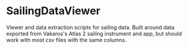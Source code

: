 # SailingDataViewer
Viewer and data extraction scripts for sailing data. Built around data exported from Vakaros's Atlas 2 sailing instrument and app, but should work with most csv files with the same columns.
